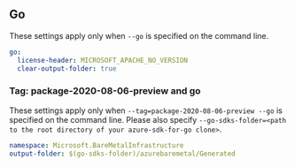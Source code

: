 ## Go

These settings apply only when `--go` is specified on the command line.

```yaml $(go)
go:
  license-header: MICROSOFT_APACHE_NO_VERSION
  clear-output-folder: true
```

### Tag: package-2020-08-06-preview and go

These settings apply only when `--tag=package-2020-08-06-preview --go` is specified on the command line.
Please also specify `--go-sdks-folder=<path to the root directory of your azure-sdk-for-go clone>`.

```yaml $(tag) == 'package-2020-08-06-preview' && $(go)
namespace: Microsoft.BareMetalInfrastructure
output-folder: $(go-sdks-folder)/azurebaremetal/Generated
```
